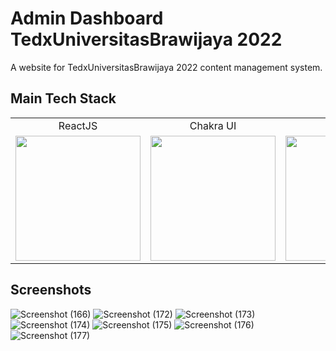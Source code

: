 # Admin Dashboard TedxUniversitasBrawijaya 2022

A website for TedxUniversitasBrawijaya 2022 content management system.

## Main Tech Stack

<table>
  <tr align="center">
     <td>ReactJS</td>
     <td>Chakra UI</td>
     <td>Vite</td>
  </tr>
  <tr>
    <td valign="center"><img src="https://user-images.githubusercontent.com/58034788/213896158-02160b9b-99c7-4f37-9515-31de88a77f83.png" width="200"></td>
    <td valign="center"><img src="https://user-images.githubusercontent.com/58034788/213896271-ad721d7d-291d-48d9-bb0c-cb8fe8893ee0.png" width="200"></td>
    <td valign="center"><img src="https://user-images.githubusercontent.com/58034788/213896570-00cffed1-0392-4d8a-9f06-ac56903b5463.png" width="200"></td>
  </tr>
 </table>

## Screenshots
![Screenshot (166)](https://user-images.githubusercontent.com/58034788/213896638-1281caa0-5ef7-4c9c-a02c-a6a478b32d79.png)
![Screenshot (172)](https://user-images.githubusercontent.com/58034788/213896662-e65940f8-342e-4564-aff7-b1ce7c41d910.png)
![Screenshot (173)](https://user-images.githubusercontent.com/58034788/213896664-e2599792-a6c9-4bbf-adb2-e9e7a5a0be79.png)
![Screenshot (174)](https://user-images.githubusercontent.com/58034788/213896665-d684f462-1945-41f6-aa68-96c306e6772b.png)
![Screenshot (175)](https://user-images.githubusercontent.com/58034788/213896667-e97a4d6e-74db-4572-af10-fdf18e1456da.png)
![Screenshot (176)](https://user-images.githubusercontent.com/58034788/213896668-0d4e2285-b0ed-4808-9f33-156a2d9dc2a3.png)
![Screenshot (177)](https://user-images.githubusercontent.com/58034788/213896660-0b8a5b54-e020-4a02-a7ba-832bcef949ff.png)
